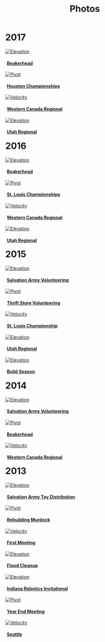 ﻿---
layout: media
title: Photos
---
<div class="container" style="max-width: 1140px">
		<div class="row">
			<h1 style="margin-top: 10px">2017</h1>
			<div class="col-sm-3">
				<a href="#" id="beakerhead2017">
					<div class="thumbnail">
						<img alt="Elevation" src="/albums/Beakerhead2017/Photos/thumb.JPG">
						<h4 style="padding-left: 5px">Beakerhead</h4>
					</div>
				</a>
			</div>
			<div class="col-sm-3">
				<a href="#" id="houston2017">
					<div class="thumbnail">
						<img alt="Pivot" src="/albums/Houston2017/Photos/thumb.jpg">
						<h4 style="padding-left: 5px">Houston Championships</h4>
					</div>
				</a>
			</div>
			<div class="col-sm-3">
				<a href="#" id="westerncanada2017">
					<div class="thumbnail">
						<img alt="Velocity" src="/albums/WesternCanada2017/Photos/thumb.jpg">
						<h4 style="padding-left: 5px">Western Canada Regional</h4>
					</div>
				</a>
			</div>
			<div class="col-sm-3">
				<a href="#" id="utah2017">
					<div class="thumbnail">
						<img alt="Elevation" src="/albums/Utah2017/Photos/thumb.jpg">
						<h4 style="padding-left: 5px">Utah Regional</h4>
					</div>
				</a>
			</div>
		</div>
		<div class="row">
			<h1 style="margin-top: 10px">2016</h1>
			<div class="col-sm-3">
				<a href="#" id="beakerhead2016">
					<div class="thumbnail">
						<img alt="Elevation" src="/resources/img/elevation.JPG">
						<h4 style="padding-left: 5px">Beakerhead</h4>
					</div>
				</a>
			</div>
			<div class="col-sm-3">
				<a href="#" id="championships2016">
					<div class="thumbnail">
						<img alt="Pivot" src="/resources/img/pivot.jpg">
						<h4 style="padding-left: 5px">St. Louis Championships</h4>
					</div>
				</a>
			</div>
			<div class="col-sm-3">
				<a href="#" id="westerncanada2016">
					<div class="thumbnail">
						<img alt="Velocity" src="/resources/img/velocity.jpg">
						<h4 style="padding-left: 5px">Western Canada Regional</h4>
					</div>
				</a>
			</div>
			<div class="col-sm-3">
				<a href="#" id="utah2016">
					<div class="thumbnail">
						<img alt="Elevation" src="/resources/img/elevation.JPG">
						<h4 style="padding-left: 5px">Utah Regional</h4>
					</div>
				</a>
			</div>
		</div>
		<div class="row">
			<h1 style="margin-top: 10px">2015</h1>
			<div class="col-sm-3">
				<a href="#" id="sa2015">
					<div class="thumbnail">
						<img alt="Elevation" src="/albums/2015SalvationArmy/Photos/thumb.jpg">
						<h4 style="padding-left: 5px">Salvation Army Volunteering</h4>
					</div>
				</a>
			</div>
			<div class="col-sm-3">
				<a href="#" id="ts2015">
					<div class="thumbnail">
						<img alt="Pivot" src="/albums/ThriftStoreVol/Photos/thumb.jpg">
						<h4 style="padding-left: 5px">Thrift Store Volunteering</h4>
					</div>
				</a>
			</div>
			<div class="col-sm-3">
				<a href="#" id="championship2015">
					<div class="thumbnail">
						<img alt="Velocity" src="/albums/Championship2015/Photos/thumb.jpg">
						<h4 style="padding-left: 5px">St. Louis Championship</h4>
					</div>
				</a>
			</div>
			<div class="col-sm-3">
				<a href="#" id="utah2015">
					<div class="thumbnail">
						<img alt="Elevation" src="/albums/Utah15/Photos/thumb.jpg">
						<h4 style="padding-left: 5px">Utah Regional</h4>
					</div>
				</a>
			</div>
		</div>
		<div class="row">
			<div class="col-sm-3">
				<a href="#" id="buildseason2015">
					<div class="thumbnail">
						<img alt="Elevation" src="/albums/2015BagAndTag/Photos/thumb.jpg">
						<h4 style="padding-left: 5px">Build Season</h4>
					</div>
				</a>
			</div>
			<div class="col-sm-3">
			</div>
			<div class="col-sm-3">
			</div>
			<div class="col-sm-3">
			</div>
		</div>
		<div class="row">
			<h1 style="margin-top: 10px">2014</h1>
			<div class="col-sm-3">
				<a href="#" id="sa2014">
					<div class="thumbnail">
						<img alt="Elevation" src="/albums/SalvationArmy2014/Photos/thumb.jpg">
						<h4 style="padding-left: 5px">Salvation Army Volunteering</h4>
					</div>
				</a>
			</div>
			<div class="col-sm-3">
				<a href="#" id="beakerhead2014">
					<div class="thumbnail">
						<img alt="Pivot" src="/albums/Beakerhead2014/Photos/thumb.jpg">
						<h4 style="padding-left: 5px">Beakerhead</h4>
					</div>
				</a>
			</div>
			<div class="col-sm-3">
				<a href="#" id="westerncanada2014">
					<div class="thumbnail">
						<img alt="Velocity" src="/albums/CalgaryRegional2014/Photos/thumb.jpg">
						<h4 style="padding-left: 5px">Western Canada Regional</h4>
					</div>
				</a>
			</div>
			<div class="col-sm-3">
			</div>
		</div>
		<div class="row">
			<h1 style="margin-top: 10px">2013</h1>
			<div class="col-sm-3">
				<a href="#" id="sa2013">
					<div class="thumbnail">
						<img alt="Elevation" src="/albums/ToyDistro/Photos/thumb.jpg">
						<h4 style="padding-left: 5px">Salvation Army Toy Distribution</h4>
					</div>
				</a>
			</div>
			<div class="col-sm-3">
				<a href="#" id="robotrebuild">
					<div class="thumbnail">
						<img alt="Pivot" src="/albums/RobotRebuild/Photos/thumb.jpg">
						<h4 style="padding-left: 5px">Rebuilding Murdock</h4>
					</div>
				</a>
			</div>
			<div class="col-sm-3">
				<a href="#" id="firstmeeting2013">
					<div class="thumbnail">
						<img alt="Velocity" src="/albums/FirstMeeting2013/Photos/thumb.jpg">
						<h4 style="padding-left: 5px">First Meeting</h4>
					</div>
				</a>
			</div>
			<div class="col-sm-3">
				<a href="#" id="floodcleanup">
					<div class="thumbnail">
						<img alt="Elevation" src="/albums/FloodCleanup/Photos/thumb.jpg">
						<h4 style="padding-left: 5px">Flood Cleanup</h4>
					</div>
				</a>
			</div>
		</div>
		<div class="row">
			<div class="col-sm-3">
				<a href="#" id="iri2013">
					<div class="thumbnail">
						<img alt="Elevation" src="/albums/IRI/Photos/thumb.jpg">
						<h4 style="padding-left: 5px">Indiana Robotics Invitational</h4>
					</div>
				</a>
			</div>
			<div class="col-sm-3">
				<a href="#" id="yearend2013">
					<div class="thumbnail">
						<img alt="Pivot" src="/albums/YearEndMeeting2013/Photos/thumb.jpg">
						<h4 style="padding-left: 5px">Year End Meeting</h4>
					</div>
				</a>
			</div>
			<div class="col-sm-3">
				<a href="#" id="seattle2013">
					<div class="thumbnail">
						<img alt="Velocity" src="/albums/Seattle2013/Photos/thumb.jpg">
						<h4 style="padding-left: 5px">Seattle</h4>
					</div>
				</a>
			</div>
			<div class="col-sm-3">
			</div>
		</div>